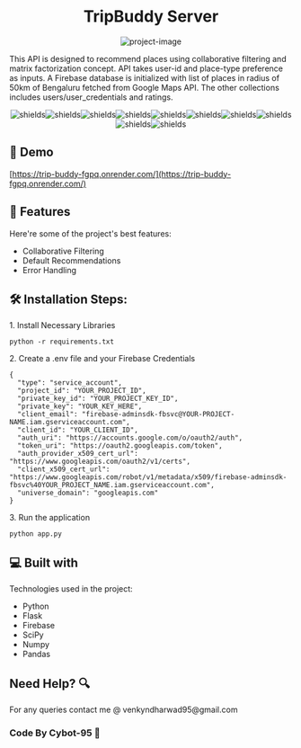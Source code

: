 <h1 align="center" id="title">TripBuddy Server</h1>

<p align="center"><img src="https://socialify.git.ci/cybot-95/Trip_Buddy_Server_Repo/image?language=1&amp;name=1&amp;owner=1&amp;pattern=Formal+Invitation&amp;theme=Light" alt="project-image"></p>

<p id="description">This API is designed to recommend places using collaborative filtering and matrix factorization concept. API takes user-id and place-type preference as inputs. A Firebase database is initialized with list of places in radius of 50km of Bengaluru fetched from Google Maps API. The other collections includes users/user_credentials and ratings.</p>

<p align="center"><img src="https://img.shields.io/badge/firebase-a08021?style=for-the-badge&amp;logo=firebase&amp;logoColor=ffcd34" alt="shields"><img src="https://img.shields.io/badge/flask-%23000.svg?style=for-the-badge&amp;logo=flask&amp;logoColor=white" alt="shields"><img src="https://img.shields.io/badge/Render-%46E3B7.svg?style=for-the-badge&amp;logo=render&amp;logoColor=white" alt="shields"><img src="https://img.shields.io/badge/Visual%20Studio%20Code-0078d7.svg?style=for-the-badge&amp;logo=visual-studio-code&amp;logoColor=white" alt="shields"><img src="https://img.shields.io/badge/python-3670A0?style=for-the-badge&amp;logo=python&amp;logoColor=ffdd54" alt="shields"><img src="https://img.shields.io/badge/numpy-%23013243.svg?style=for-the-badge&amp;logo=numpy&amp;logoColor=white" alt="shields"><img src="https://img.shields.io/badge/pandas-%23150458.svg?style=for-the-badge&amp;logo=pandas&amp;logoColor=white" alt="shields"><img src="https://img.shields.io/badge/scikit--learn-%23F7931E.svg?style=for-the-badge&amp;logo=scikit-learn&amp;logoColor=white" alt="shields"><img src="https://img.shields.io/badge/git-%23F05033.svg?style=for-the-badge&amp;logo=git&amp;logoColor=white" alt="shields"><img src="https://img.shields.io/badge/github-%23121011.svg?style=for-the-badge&amp;logo=github&amp;logoColor=white" alt="shields"></p>

<h2>🚀 Demo</h2>

[https://trip-buddy-fgpq.onrender.com/](https://trip-buddy-fgpq.onrender.com/)

  
  
<h2>🧐 Features</h2>

Here're some of the project's best features:

*   Collaborative Filtering
*   Default Recommendations
*   Error Handling

<h2>🛠️ Installation Steps:</h2>

<p>1. Install Necessary Libraries</p>

```
python -r requirements.txt
```

<p>2. Create a .env file and your Firebase Credentials</p>

```
{
  "type": "service_account",
  "project_id": "YOUR_PROJECT_ID",
  "private_key_id": "YOUR_PROJECT_KEY_ID",
  "private_key": "YOUR_KEY_HERE",
  "client_email": "firebase-adminsdk-fbsvc@YOUR-PROJECT-NAME.iam.gserviceaccount.com",
  "client_id": "YOUR_CLIENT_ID",
  "auth_uri": "https://accounts.google.com/o/oauth2/auth",
  "token_uri": "https://oauth2.googleapis.com/token",
  "auth_provider_x509_cert_url": "https://www.googleapis.com/oauth2/v1/certs",
  "client_x509_cert_url": "https://www.googleapis.com/robot/v1/metadata/x509/firebase-adminsdk-fbsvc%40YOUR_PROJECT_NAME.iam.gserviceaccount.com",
  "universe_domain": "googleapis.com"
}
```

<p>3. Run the application</p>

```
python app.py
```

  
  
<h2>💻 Built with</h2>

Technologies used in the project:

*   Python
*   Flask
*   Firebase
*   SciPy
*   Numpy
*   Pandas

<h2>Need Help? 🔍</h2>
For any queries contact me @ venkyndharwad95@gmail.com

<h3>Code By Cybot-95 🤖</h3>
